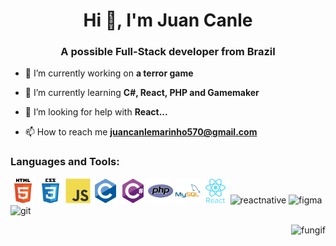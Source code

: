 <h1 align="center">Hi 👋, I'm Juan Canle</h1>
<h3 align="center">A possible Full-Stack developer from Brazil</h3>

- 🔭 I’m currently working on **a terror game**

- 🌱 I’m currently learning **C#, React, PHP and Gamemaker**

- 🤝 I’m looking for help with **React...**

- 📫 How to reach me **juancanlemarinho570@gmail.com**

<h3 align = "left">Languages and Tools:</h3>
<p align = "left">
  <img src="https://raw.githubusercontent.com/devicons/devicon/master/icons/html5/html5-original-wordmark.svg" alt="html5" width="40" height="40"/>
  <img src="https://raw.githubusercontent.com/devicons/devicon/master/icons/css3/css3-original-wordmark.svg" alt="css3" width="40" height="40"/>
  <img src="https://raw.githubusercontent.com/devicons/devicon/master/icons/javascript/javascript-original.svg" alt="javascript" width="40" height="40"/>
  <img src="https://raw.githubusercontent.com/devicons/devicon/master/icons/c/c-original.svg" alt="c" width="40" height="40"/>
  <img src="https://raw.githubusercontent.com/devicons/devicon/master/icons/csharp/csharp-original.svg" alt="csharp" width="40" height="40"/>
  <img src="https://raw.githubusercontent.com/devicons/devicon/master/icons/php/php-original.svg" alt="php" width="40" height="40"/>
  <img src="https://raw.githubusercontent.com/devicons/devicon/master/icons/mysql/mysql-original-wordmark.svg" alt="mysql" width="40" height="40"/>
  <img src="https://raw.githubusercontent.com/devicons/devicon/master/icons/react/react-original-wordmark.svg" alt="react" width="40" height="40"/>
  <img src="https://reactnative.dev/img/header_logo.svg" alt="reactnative" width="40" height="40"/>
  <img src="https://www.vectorlogo.zone/logos/figma/figma-icon.svg" alt="figma" width="40" height="40"/>
  <img src="https://www.vectorlogo.zone/logos/git-scm/git-scm-icon.svg" alt="git" width="40" height="40"/>
</p>
<p align = "right">
  <img src = "https://media.giphy.com/media/Diym3aZO1dHzO/giphy.gif?cid=790b7611ybq2qprjoaeee139xknp7yv98w782oabpc2g8s8j&ep=v1_gifs_search&rid=giphy.gif&ct=g" alt = "fungif" widht = "50" height = "50"/>
</p>
